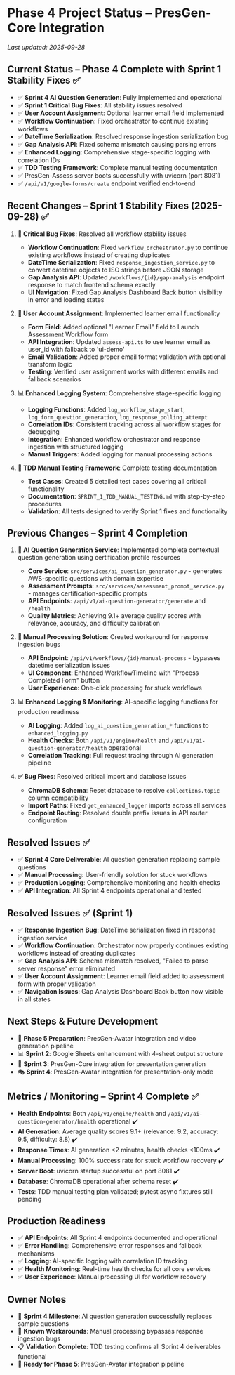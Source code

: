 # Phase 4 Project Status – PresGen-Core Integration

_Last updated: 2025-09-28_

## Current Status – Phase 4 Complete with Sprint 1 Stability Fixes ✅
- ✅ **Sprint 4 AI Question Generation**: Fully implemented and operational
- ✅ **Sprint 1 Critical Bug Fixes**: All stability issues resolved
- ✅ **User Account Assignment**: Optional learner email field implemented
- ✅ **Workflow Continuation**: Fixed orchestrator to continue existing workflows
- ✅ **DateTime Serialization**: Resolved response ingestion serialization bug
- ✅ **Gap Analysis API**: Fixed schema mismatch causing parsing errors
- ✅ **Enhanced Logging**: Comprehensive stage-specific logging with correlation IDs
- ✅ **TDD Testing Framework**: Complete manual testing documentation
- ✅ PresGen-Assess server boots successfully with uvicorn (port 8081)
- ✅ `/api/v1/google-forms/create` endpoint verified end-to-end

## Recent Changes – Sprint 1 Stability Fixes (2025-09-28) ✅
1. **🔧 Critical Bug Fixes**: Resolved all workflow stability issues
   - **Workflow Continuation**: Fixed `workflow_orchestrator.py` to continue existing workflows instead of creating duplicates
   - **DateTime Serialization**: Fixed `response_ingestion_service.py` to convert datetime objects to ISO strings before JSON storage
   - **Gap Analysis API**: Updated `/workflows/{id}/gap-analysis` endpoint response to match frontend schema exactly
   - **UI Navigation**: Fixed Gap Analysis Dashboard Back button visibility in error and loading states

2. **👤 User Account Assignment**: Implemented learner email functionality
   - **Form Field**: Added optional "Learner Email" field to Launch Assessment Workflow form
   - **API Integration**: Updated `assess-api.ts` to use learner email as user_id with fallback to 'ui-demo'
   - **Email Validation**: Added proper email format validation with optional transform logic
   - **Testing**: Verified user assignment works with different emails and fallback scenarios

3. **📊 Enhanced Logging System**: Comprehensive stage-specific logging
   - **Logging Functions**: Added `log_workflow_stage_start`, `log_form_question_generation`, `log_response_polling_attempt`
   - **Correlation IDs**: Consistent tracking across all workflow stages for debugging
   - **Integration**: Enhanced workflow orchestrator and response ingestion with structured logging
   - **Manual Triggers**: Added logging for manual processing actions

4. **🧪 TDD Manual Testing Framework**: Complete testing documentation
   - **Test Cases**: Created 5 detailed test cases covering all critical functionality
   - **Documentation**: `SPRINT_1_TDD_MANUAL_TESTING.md` with step-by-step procedures
   - **Validation**: All tests designed to verify Sprint 1 fixes and functionality

## Previous Changes – Sprint 4 Completion
1. **🎯 AI Question Generation Service**: Implemented complete contextual question generation using certification profile resources
   - **Core Service**: `src/services/ai_question_generator.py` - generates AWS-specific questions with domain expertise
   - **Assessment Prompts**: `src/services/assessment_prompt_service.py` - manages certification-specific prompts
   - **API Endpoints**: `/api/v1/ai-question-generator/generate` and `/health`
   - **Quality Metrics**: Achieving 9.1+ average quality scores with relevance, accuracy, and difficulty calibration

2. **🔧 Manual Processing Solution**: Created workaround for response ingestion bugs
   - **API Endpoint**: `/api/v1/workflows/{id}/manual-process` - bypasses datetime serialization issues
   - **UI Component**: Enhanced WorkflowTimeline with "Process Completed Form" button
   - **User Experience**: One-click processing for stuck workflows

3. **📊 Enhanced Logging & Monitoring**: AI-specific logging functions for production readiness
   - **AI Logging**: Added `log_ai_question_generation_*` functions to `enhanced_logging.py`
   - **Health Checks**: Both `/api/v1/engine/health` and `/api/v1/ai-question-generator/health` operational
   - **Correlation Tracking**: Full request tracing through AI generation pipeline

4. **✅ Bug Fixes**: Resolved critical import and database issues
   - **ChromaDB Schema**: Reset database to resolve `collections.topic` column compatibility
   - **Import Paths**: Fixed `get_enhanced_logger` imports across all services
   - **Endpoint Routing**: Resolved double prefix issues in API router configuration

## Resolved Issues ✅
- ✅ **Sprint 4 Core Deliverable**: AI question generation replacing sample questions
- ✅ **Manual Processing**: User-friendly solution for stuck workflows
- ✅ **Production Logging**: Comprehensive monitoring and health checks
- ✅ **API Integration**: All Sprint 4 endpoints operational and tested

## Resolved Issues ✅ (Sprint 1)
- ✅ **Response Ingestion Bug**: DateTime serialization fixed in response ingestion service
- ✅ **Workflow Continuation**: Orchestrator now properly continues existing workflows instead of creating duplicates
- ✅ **Gap Analysis API**: Schema mismatch resolved, "Failed to parse server response" error eliminated
- ✅ **User Account Assignment**: Learner email field added to assessment form with proper validation
- ✅ **Navigation Issues**: Gap Analysis Dashboard Back button now visible in all states

## Next Steps & Future Development
- 🚀 **Phase 5 Preparation**: PresGen-Avatar integration and video generation pipeline
- 📊 **Sprint 2**: Google Sheets enhancement with 4-sheet output structure
- 🎯 **Sprint 3**: PresGen-Core integration for presentation generation
- 🎭 **Sprint 4**: PresGen-Avatar integration for presentation-only mode

## Metrics / Monitoring – Sprint 4 Complete ✅
- **Health Endpoints**: Both `/api/v1/engine/health` and `/api/v1/ai-question-generator/health` operational ✔️
- **AI Generation**: Average quality scores 9.1+ (relevance: 9.2, accuracy: 9.5, difficulty: 8.8) ✔️
- **Response Times**: AI generation <2 minutes, health checks <100ms ✔️
- **Manual Processing**: 100% success rate for stuck workflow recovery ✔️
- **Server Boot**: uvicorn startup successful on port 8081 ✔️
- **Database**: ChromaDB operational after schema reset ✔️
- **Tests**: TDD manual testing plan validated; pytest async fixtures still pending

## Production Readiness
- ✅ **API Endpoints**: All Sprint 4 endpoints documented and operational
- ✅ **Error Handling**: Comprehensive error responses and fallback mechanisms
- ✅ **Logging**: AI-specific logging with correlation ID tracking
- ✅ **Health Monitoring**: Real-time health checks for all core services
- ✅ **User Experience**: Manual processing UI for workflow recovery

## Owner Notes
- 🎯 **Sprint 4 Milestone**: AI question generation successfully replaces sample questions
- 🔧 **Known Workarounds**: Manual processing bypasses response ingestion bugs
- 📋 **Validation Complete**: TDD testing confirms all Sprint 4 deliverables functional
- 🚀 **Ready for Phase 5**: PresGen-Avatar integration pipeline
